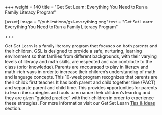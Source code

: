 +++
weight = 140
title = "Get Set Learn: Everything You Need to Run a Family Literacy Program"


[asset]
  image = "/publications/gsl-everything.png"
  text = "Get Set Learn: Everything You Need to Run a Family Literacy Program"


+++

Get Set Learn is a family literacy program that focuses on both parents and their children. GSL is designed to provide a safe, nurturing, learning environment so that families from different backgrounds, with their varying levels of literacy and math skills, are respected and can contribute to the class (prior knowledge). Parents are encouraged to play in literacy and math-rich ways in order to increase their children’s understanding of math and language concepts. This 10-week program recognizes that parents are their child’s first teacher. It has both parent and child together time (PACT) and separate parent and child time. This provides opportunities for parents to learn the strategies and tools to enhance their children’s learning and they are given “guided practice”  with their children in order to experience these strategies. For more information visit our Get Set Learn [Tips & Ideas](../../programs-and-services/programs-for-families/#tips-and-ideas) section.